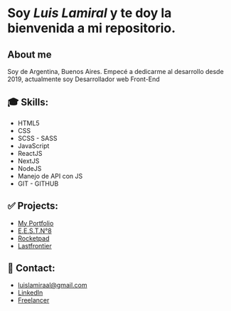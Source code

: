 
# Soy *Luis Lamiral* y te doy la bienvenida a mi repositorio.

## About me
Soy de Argentina, Buenos Aires. Empecé a dedicarme al desarrollo desde 2019, actualmente soy Desarrollador web Front-End

## 🎓 Skills:
- HTML5
- CSS
- SCSS - SASS
- JavaScript
- ReactJS
- NextJS
- NodeJS
- Manejo de API con JS
- GIT - GITHUB

## ✅ Projects:
- [My Portfolio](https://github.com/LuisLamiral8/my-portfolio)
- [E.E.S.T.N°8](https://github.com/LuisLamiral8/webAlmafuerte)
- [Rocketpad](https://github.com/LuisLamiral8/rocketpad-app)
- [Lastfrontier](https://github.com/LuisLamiral8/lastfrontier)

## 📩 Contact:
- luislamiraal@gmail.com
- [LinkedIn](https://www.linkedin.com/in/luis-lamiral/)
- [Freelancer](https://www.freelancer.es/u/LuisLamiral)



<!--
**LuisLamiral8/LuisLamiral8** is a ✨ _special_ ✨ repository because its `README.md` (this file) appears on your GitHub profile.

Here are some ideas to get you started:



- 🔭 I’m currently working on ...
- 🌱 I’m currently learning ...
- 👯 I’m looking to collaborate on ...
- 🤔 I’m looking for help with ...
- 💬 Ask me about ...
- 📫 How to reach me: ...
- 😄 Pronouns: ...
- ⚡ Fun fact: ...
-->
